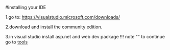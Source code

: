 #installing your IDE

1.go to: <https://visualstudio.microsoft.com/downloads/>

2.download and install the community edition.

3.in visual studio install asp.net and web dev package
!!! note ""
to continue go to [tools](/mkdocs-material./tools/)




 
